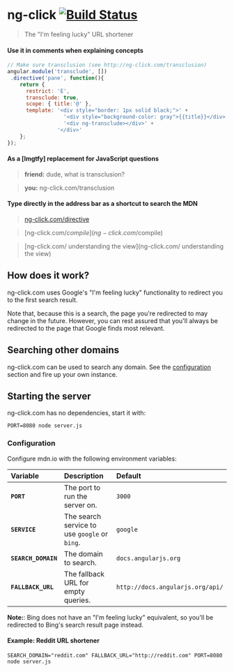 # ng-click [![Build Status](https://secure.travis-ci.org/gdi2290/ng-click.png?branch=master)](http://travis-ci.org/gdi2290/ng-click)
> The "I'm feeling lucky" URL shortener

#### Use it in comments when explaining concepts

```javascript
// Make sure transclusion (see http://ng-click.com/transclusion)
angular.module('transclude', [])
 .directive('pane', function(){
    return {
      restrict: 'E',
      transclude: true,
      scope: { title:'@' },
      template: '<div style="border: 1px solid black;">' +
                  '<div style="background-color: gray">{{title}}</div>' +
                  '<div ng-transclude></div>' +
                '</div>'
    };
});
```

#### As a [lmgtfy] replacement for JavaScript questions

> **friend:** dude, what is transclusion?

> **you:** ng-click.com/transclusion

#### Type directly in the address bar as a shortcut to search the MDN

> [ng-click.com/directive](ng-click.com/directive)

> [ng-click.com/$compile](ng-click.com/$compile)

> [ng-click.com/ understanding the view](ng-click.com/ understanding the view)


## How does it work?

ng-click.com uses Google's "I'm feeling lucky" functionality to redirect you to the first search result.

Note that, because this is a search, the page you're redirected to may change in the future. However, you can rest assured that you'll always be redirected to the page that Google finds most relevant.


## Searching other domains

ng-click.com can be used to search any domain. See the [configuration](#configuration) section and fire up your own instance.


## Starting the server

ng-click.com has no dependencies, start it with:

`PORT=8080 node server.js`

### Configuration

Configure mdn.io with the following environment variables:

| Variable            | Description                                   | Default                                               |
|:------------------- |:--------------------------------------------- |:----------------------------------------------------- |
| **`PORT`**          | The port to run the server on.                | `3000`                                                |
| **`SERVICE`**       | The search service to use `google` or `bing`. | `google`                                              |
| **`SEARCH_DOMAIN`** | The domain to search.                         | `docs.angularjs.org   `                               |
| **`FALLBACK_URL`**  | The fallback URL for empty queries.           | `http://docs.angularjs.org/api/`                     |

**Note:**: Bing does not have an "I'm feeling lucky" equivalent, so you'll be redirected to Bing's search result page instead.

#### Example: Reddit URL shortener

`SEARCH_DOMAIN="reddit.com" FALLBACK_URL="http://reddit.com" PORT=8080 node server.js`


[Angular API Documentation]: http://docs.angularjs.org/api/
[Google Web Search API]: https://developers.google.com/web-search/docs/
